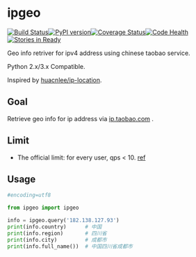 ipgeo
===========
[![Build Status](https://travis-ci.org/aiic03/ipgeo.svg?branch=master)](https://travis-ci.org/aiic03/ipgeo)[![PyPI version](https://badge.fury.io/py/ipgeo.svg)](http://badge.fury.io/py/ipgeo)[![Coverage Status](https://coveralls.io/repos/aiic03/ipgeo/badge.svg)](https://coveralls.io/r/aiic03/ipgeo)[![Code Health](https://landscape.io/github/aiic03/ipgeo/master/landscape.svg?style=flat)](https://landscape.io/github/aiic03/ipgeo/master)
[![Stories in Ready](https://badge.waffle.io/aiic03/ipgeo.svg?label=ready&title=Ready)](http://waffle.io/aiic03/ipgeo)


Geo info retriver for ipv4 address using chinese taobao service.

Python 2.x/3.x Compatible.

Inspired by [huacnlee/ip-location](https://github.com/huacnlee/ip-location).

## Goal

Retrieve geo info for ip address via [ip.taobao.com](http://ip.taobao.com) .

## Limit

* The official limit: for every user, qps < 10. [ref](http://ip.taobao.com/restrictions.php)

## Usage

```python
#encoding=utf8

from ipgeo import ipgeo

info = ipgeo.query('182.138.127.93')
print(info.country)      # 中国
print(info.region)       # 四川省
print(info.city)         # 成都市
print(info.full_name())  # 中国四川省成都市
```
